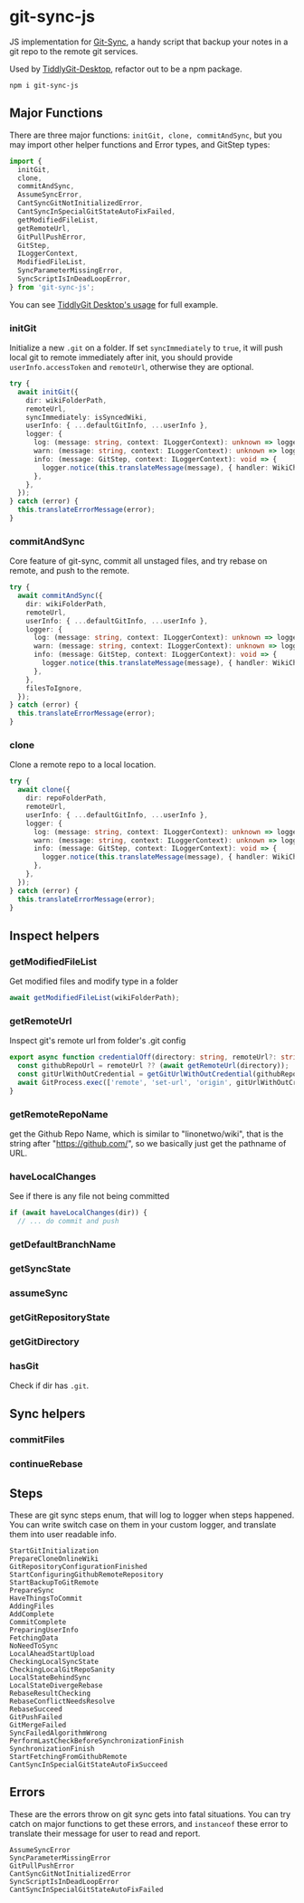 # git-sync-js

JS implementation for [Git-Sync](https://github.com/simonthum/git-sync), a handy script that backup your notes in a git repo to the remote git services.

Used by [TiddlyGit-Desktop](https://github.com/tiddly-gittly/TiddlyGit-Desktop), refactor out to be a npm package.

```shell
npm i git-sync-js
```

## Major Functions

There are three major functions: `initGit, clone, commitAndSync`, but you may import other helper functions and Error types, and GitStep types:

```ts
import {
  initGit,
  clone,
  commitAndSync,
  AssumeSyncError,
  CantSyncGitNotInitializedError,
  CantSyncInSpecialGitStateAutoFixFailed,
  getModifiedFileList,
  getRemoteUrl,
  GitPullPushError,
  GitStep,
  ILoggerContext,
  ModifiedFileList,
  SyncParameterMissingError,
  SyncScriptIsInDeadLoopError,
} from 'git-sync-js';
```

You can see [TiddlyGit Desktop's usage](https://github.com/tiddly-gittly/TiddlyGit-Desktop/blob/37fd560badd7a63cced8ece7c68d6d384b6612a0/src/services/git/index.ts) for full example.

### initGit

Initialize a new `.git` on a folder. If set `syncImmediately` to `true`, it will push local git to remote immediately after init, you should provide `userInfo.accessToken` and `remoteUrl`, otherwise they are optional.

```ts
try {
  await initGit({
    dir: wikiFolderPath,
    remoteUrl,
    syncImmediately: isSyncedWiki,
    userInfo: { ...defaultGitInfo, ...userInfo },
    logger: {
      log: (message: string, context: ILoggerContext): unknown => logger.info(message, { callerFunction: 'initWikiGit', ...context }),
      warn: (message: string, context: ILoggerContext): unknown => logger.warn(message, { callerFunction: 'initWikiGit', ...context }),
      info: (message: GitStep, context: ILoggerContext): void => {
        logger.notice(this.translateMessage(message), { handler: WikiChannel.syncProgress, callerFunction: 'initWikiGit', ...context });
      },
    },
  });
} catch (error) {
  this.translateErrorMessage(error);
}
```

### commitAndSync

Core feature of git-sync, commit all unstaged files, and try rebase on remote, and push to the remote.

```ts
try {
  await commitAndSync({
    dir: wikiFolderPath,
    remoteUrl,
    userInfo: { ...defaultGitInfo, ...userInfo },
    logger: {
      log: (message: string, context: ILoggerContext): unknown => logger.info(message, { callerFunction: 'commitAndSync', ...context }),
      warn: (message: string, context: ILoggerContext): unknown => logger.warn(message, { callerFunction: 'commitAndSync', ...context }),
      info: (message: GitStep, context: ILoggerContext): void => {
        logger.notice(this.translateMessage(message), { handler: WikiChannel.syncProgress, callerFunction: 'commitAndSync', ...context });
      },
    },
    filesToIgnore,
  });
} catch (error) {
  this.translateErrorMessage(error);
}
```

### clone

Clone a remote repo to a local location.

```ts
try {
  await clone({
    dir: repoFolderPath,
    remoteUrl,
    userInfo: { ...defaultGitInfo, ...userInfo },
    logger: {
      log: (message: string, context: ILoggerContext): unknown => logger.info(message, { callerFunction: 'clone', ...context }),
      warn: (message: string, context: ILoggerContext): unknown => logger.warn(message, { callerFunction: 'clone', ...context }),
      info: (message: GitStep, context: ILoggerContext): void => {
        logger.notice(this.translateMessage(message), { handler: WikiChannel.syncProgress, callerFunction: 'clone', ...context });
      },
    },
  });
} catch (error) {
  this.translateErrorMessage(error);
}
```

## Inspect helpers

### getModifiedFileList

Get modified files and modify type in a folder

```ts
await getModifiedFileList(wikiFolderPath);
```

### getRemoteUrl

Inspect git's remote url from folder's .git config

```ts
export async function credentialOff(directory: string, remoteUrl?: string): Promise<void> {
  const githubRepoUrl = remoteUrl ?? (await getRemoteUrl(directory));
  const gitUrlWithOutCredential = getGitUrlWithOutCredential(githubRepoUrl);
  await GitProcess.exec(['remote', 'set-url', 'origin', gitUrlWithOutCredential], directory);
}
```

### getRemoteRepoName

get the Github Repo Name, which is similar to "linonetwo/wiki", that is the string after "https://github.com/", so we basically just get the pathname of URL.

### haveLocalChanges

See if there is any file not being committed

```ts
if (await haveLocalChanges(dir)) {
  // ... do commit and push
```

### getDefaultBranchName

### getSyncState

### assumeSync

### getGitRepositoryState

### getGitDirectory

### hasGit

Check if dir has `.git`.

## Sync helpers

### commitFiles

### continueRebase

## Steps

These are git sync steps enum, that will log to logger when steps happened. You can write switch case on them in your custom logger, and translate them into user readable info.

```shell
StartGitInitialization
PrepareCloneOnlineWiki
GitRepositoryConfigurationFinished
StartConfiguringGithubRemoteRepository
StartBackupToGitRemote
PrepareSync
HaveThingsToCommit
AddingFiles
AddComplete
CommitComplete
PreparingUserInfo
FetchingData
NoNeedToSync
LocalAheadStartUpload
CheckingLocalSyncState
CheckingLocalGitRepoSanity
LocalStateBehindSync
LocalStateDivergeRebase
RebaseResultChecking
RebaseConflictNeedsResolve
RebaseSucceed
GitPushFailed
GitMergeFailed
SyncFailedAlgorithmWrong
PerformLastCheckBeforeSynchronizationFinish
SynchronizationFinish
StartFetchingFromGithubRemote
CantSyncInSpecialGitStateAutoFixSucceed
```

## Errors

These are the errors throw on git sync gets into fatal situations. You can try catch on major functions to get these errors, and `instanceof` these error to translate their message for user to read and report.

```shell
AssumeSyncError
SyncParameterMissingError
GitPullPushError
CantSyncGitNotInitializedError
SyncScriptIsInDeadLoopError
CantSyncInSpecialGitStateAutoFixFailed
```
